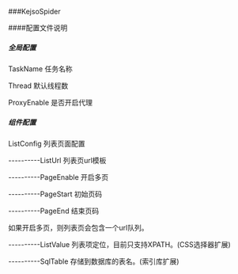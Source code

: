 ###KejsoSpider

####配置文件说明

##### 全局配置

TaskName  任务名称

Thread    默认线程数

ProxyEnable 是否开启代理

##### 组件配置

ListConfig 列表页面配置

----------ListUrl  列表页url模板

----------PageEnable 开启多页

----------PageStart  初始页码

----------PageEnd    结束页码

如果开启多页，则列表页会包含一个url队列。

----------ListValue  列表项定位，目前只支持XPATH。(CSS选择器扩展)

----------SqlTable   存储到数据库的表名。(索引库扩展)


  